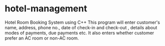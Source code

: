 # hotel-management
Hotel Room Booking System using C++
This program will enter customer's name, address, phone no., date of check-in and check-out , details about modes of payments, due payments etc.
It also enters whether customer prefer an AC room or non-AC room.
